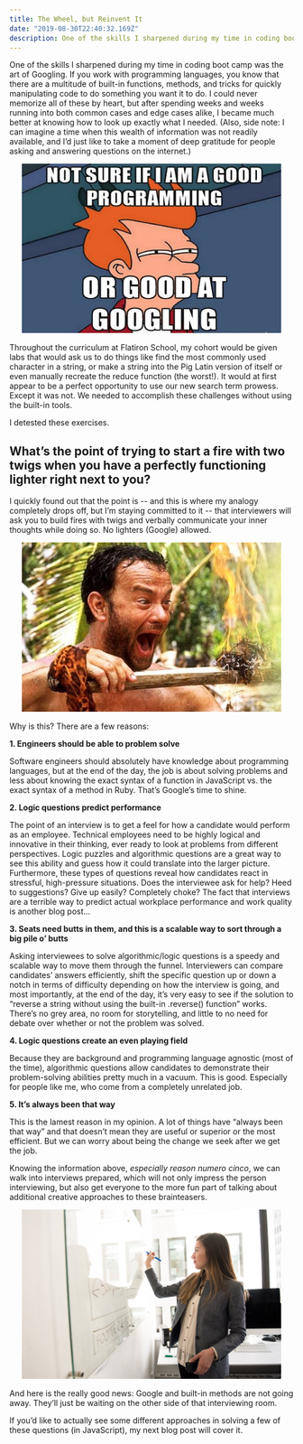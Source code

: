 ```yaml
---
title: The Wheel, but Reinvent It
date: "2019-08-30T22:40:32.169Z"
description: One of the skills I sharpened during my time in coding boot camp was the art of Googling. If you work with programming languages, you know that there are a multitude of built-in functions, methods, and tricks for quickly manipulating code to do something you want it to do...
---
```


One of the skills I sharpened during my time in coding boot camp was the art of Googling. If you work with programming languages, you know that there are a multitude of built-in functions, methods, and tricks for quickly manipulating code to do something you want it to do. I could never memorize all of these by heart, but after spending weeks and weeks running into both common cases and edge cases alike, I became much better at knowing how to look up exactly what I needed. (Also, side note: I can imagine a time when this wealth of information was not readily available, and I’d just like to take a moment of deep gratitude for people asking and answering questions on the internet.)

<p align="center">
  <img width="460" height="300" src="./googler.png">
</p>

Throughout the curriculum at Flatiron School, my cohort would be given labs that would ask us to do things like find the most commonly used character in a string, or make a string into the Pig Latin version of itself or even manually recreate the reduce function (the worst!). It would at first appear to be a perfect opportunity to use our new search term prowess. Except it was not. We needed to accomplish these challenges without using the built-in tools. 

I detested these exercises. 
## What’s the point of trying to start a fire with two twigs when you have a perfectly functioning lighter right next to you? 

I quickly found out that the point is -- and this is where my analogy completely drops off, but I’m staying committed to it --  that interviewers will ask you to build fires with twigs and verbally communicate your inner thoughts while doing so. No lighters (Google) allowed. 

<p align="center">
  <img width="460" height="300" src="./fire.jpg">
</p>

Why is this? There are a few reasons: 

**1. Engineers should be able to problem solve**

Software engineers should absolutely have knowledge about programming languages, but at the end of the day, the job is about solving problems and less about knowing the exact syntax of a function in JavaScript vs. the exact syntax of a method in Ruby. That’s Google’s time to shine. 

**2. Logic questions predict performance**

The point of an interview is to get a feel for how a candidate would perform as an employee. Technical employees need to be highly logical and innovative in their thinking, ever ready to look at problems from different perspectives. Logic puzzles and algorithmic questions are a great way to see this ability and guess how it could translate into the larger picture. Furthermore, these types of questions reveal how candidates react in stressful, high-pressure situations. Does the interviewee ask for help? Heed to suggestions? Give up easily? Completely choke? The fact that interviews are a terrible way to predict actual workplace performance and work quality is another blog post...

**3. Seats need butts in them, and this is a scalable way to sort through a big pile o’ butts**

Asking interviewees to solve algorithmic/logic questions is a speedy and scalable way to move them through the funnel. Interviewers can compare candidates’ answers efficiently, shift the specific question up or down a notch in terms of difficulty depending on how the interview is going, and most importantly, at the end of the day, it’s very easy to see if the solution to “reverse a string without using the built-in .reverse() function” works. There’s no grey area, no room for storytelling, and little to no need for debate over whether or not the problem was solved. 

**4. Logic questions create an even playing field** 

Because they are background and programming language agnostic (most of the time), algorithmic questions allow candidates to demonstrate their problem-solving abilities pretty much in a vacuum. This is good. Especially for people like me, who come from a completely unrelated job.

**5. It’s always been that way**

This is the lamest reason in my opinion. A lot of things have “always been that way” and that doesn’t mean they are useful or superior or the most efficient. But we can worry about being the change we seek after we get the job.

Knowing the information above, *especially reason numero cinco*, we can walk into interviews prepared, which will not only impress the person interviewing, but also get everyone to the more fun part of talking about additional creative approaches to these brainteasers.

<p align="center">
  <img width="460" height="300" src="./whiteboard.jpeg">
</p>

And here is the really good news: Google and built-in methods are not going away. They’ll just be waiting on the other side of that interviewing room. 

If you’d like to actually see some different approaches in solving a few of these questions (in JavaScript), my next blog post will cover it. 
